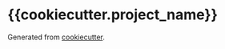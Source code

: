 # {{cookiecutter.project_name}}

Generated from [cookiecutter](https://github.com/ddeegankerr123/cookiecutter).

